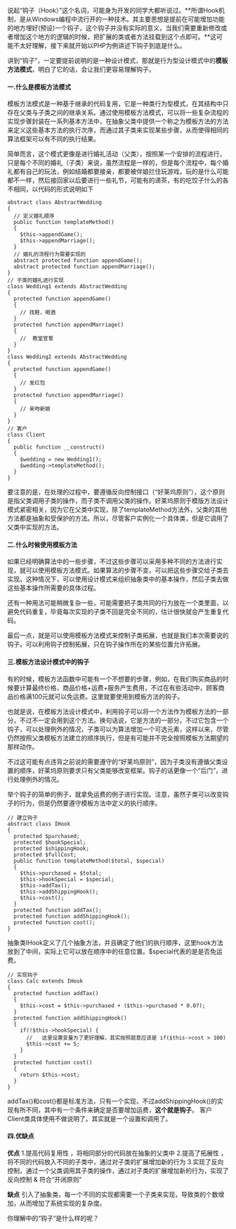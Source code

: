 说起“钩子（Hook）”这个名词，可能身为开发的同学大都听说过。**所谓Hook机制，是从Windows编程中流行开的一种技术。其主要思想是提前在可能增加功能的地方埋好(预设)一个钩子，这个钩子并没有实际的意义，当我们需要重新修改或者增加这个地方的逻辑的时候，把扩展的类或者方法挂载到这个点即可。**这可能不太好理解，接下来就开始以PHP为例讲述下钩子到底是什么。

讲到“钩子”，一定要提前说明的是一种设计模式，那就是行为型设计模式中的**模板方法模式**，明白了它的话，会让我们更容易理解钩子。

#### 一.什么是模板方法模式 ####

模板方法模式是一种基于继承的代码复用，它是一种类行为型模式，在其结构中只存在父类与子类之间的继承关系。通过使用模板方法模式，可以将一些复杂流程的实现步骤封装在一系列基本方法中，在抽象父类中提供一个称之为模板方法的方法来定义这些基本方法的执行次序，而通过其子类来实现某些步骤，从而使得相同的算法框架可以有不同的执行结果。

简单而言，这个模式更像是进行婚礼活动（父类），按照某一个安排的流程进行，只是每个不同的婚礼（子类）来说，虽然流程是一样的，但是每个流程中，每个婚礼都有自己的玩法，例如结婚都要接亲，都要被伴娘拦住玩游戏，玩的是什么可能都不一样，然后接回家以后要进行一些礼节，可能有的递茶，有的吃饺子什么的各不相同，以代码的形式说明如下
```
abstract class AbstractWedding
{
  // 定义婚礼顺序
  public function templateMethod()
  {
    $this->appendGame();
    $this->appendMarriage();
  }
  // 婚礼的流程行为需要实现的
  abstract protected function appendGame();
  abstract protected function appendMarriage();
}
// 子类的婚礼进行实现
class Wedding1 extends AbstractWedding
{
  protected function appendGame()
  {
    // 找鞋，喝酒
  }
  protected function appendMarriage()
  {
    //  教堂宣誓
  }
}
class Wedding2 extends AbstractWedding
{
  protected function appendGame()
  {
    // 发红包
  }
  protected function appendMarriage()
  {
    // 亲吻新娘
  }
}
// 客户
class Client
{
  public function __construct()
  {
    $wedding = new Wedding1();
    $wedding->templateMethod();
  }
}
```
要注意的是，在处理的过程中，要遵循反向控制接口（“好莱坞原则”），这个原则是指父类调用子类的操作，而子类不调用父类的操作。好莱坞原则于模版方法设计模式紧密相关，因为它在父类中实现，除了templateMethod方法外，父类的其他方法都是抽象和受保护的方法。所以，尽管客户实例化一个具体类，但是它调用了父类中实现的方法。

#### 二.什么时候使用模板方法 ####

如果已经明确算法中的一些步骤，不过这些步骤可以采用多种不同的方法进行实现，就可以使用模板方法模式。如果算法的步骤不变，可以把这些步骤交给子类去实现。这种情况下，可以使用设计模式来组织抽象类中的基本操作，然后子类去做这些基本操作所需要的具体过程。

还有一种用法可能稍微复杂一些，可能需要把子类共同的行为放在一个类里面，以避免代码重复，毕竟每次实现的子类不回是完全不同的，估计很快就会产生重复代码。

最后一点，就是可以使用模板方法模式来控制子类拓展，也就是我们本次需要说的钩子。可以利用钩子控制拓展，只在钩子操作所在的某些位置允许拓展。

#### 三.模板方法设计模式中的钩子 ####

有的时候，模板方法函数中可能有一个不想要的步骤，例如，在我们购买商品的时候要计算最终价格，商品价格+运费+服务产生费用，不过在有些活动中，顾客商品价格满100元就可以免运费。这里就要使用到模板方法的钩子。

也就是说，在模板方法设计模式中，利用钩子可以将一个方法作为模板方法的一部分，不过不一定会用到这个方法。换句话说，它是方法的一部分，不过它包含一个钩子，可以处理例外的情况，子类可以为算法增加一个可选元素，这样以来，尽管仍然按照父类模板方法建立的顺序执行，但是有可能并不完全按照模板方法期望的那样动作。

不过这可能有点违背之前说的需要遵守的“好莱坞原则”，因为子类没有遵循父类设置的顺序，好莱坞原则要求只有父类能够改变框架。钩子的话更像一个“后门”，进行处理例外的情况。

举个钩子的简单的例子，就拿免运费的例子进行实现。注意，虽然子类可以改变钩子的行为，但是仍然要遵守模板方法中定义的执行顺序。
```
// 建立钩子
abstract class IHook
{
  protected $purchased;
  protected $hookSpecial;
  protected $shippingHook;
  protected $fullCost;
  public function templateMethod($total, $special)
  {
    $this->purchased = $total;
    $this->hookSpecial = $special;
    $this->addTax();
    $this->addShippingHook();
    $this->cost();
  }
  protected function addTax();
  protected function addShippingHook();
  protected function cost();
}
```
抽象类IHook定义了几个抽象方法，并且确定了他们的执行顺序，这里hook方法放到了中间，实际上它可以放在顺序中的任意位置。$special代表的是是否免运费。
```
// 实现钩子
class Calc extends IHook
{
  protected function addTax()
  {
    $this->cost = $this->purchased + ($this->purchased * 0.07);
  }
  protected function addShippingHook()
  {
    if(!$this->hookSpecial) { 
      //   这里设置变量为了更好理解，其实按照题意应该是 if($this->cost > 100)
      $this->cost += 5;
    }
  }
  protected function cost()
  {
    return $this->cost;
  }
}
```
addTax()和cost()都是标准方法，只有一个实现，不过addShippingHook()的实现有所不同，其中有一个条件来确定是否要增加运费，**这个就是钩子**。  客户 Client类具体使用不做说明了。其实就是一个设置和调用了。

#### 四.优缺点 ####

**优点**
1.提高代码复用性 ，将相同部分的代码放在抽象的父类中
2.提高了拓展性 ，将不同的代码放入不同的子类中，通过对子类的扩展增加新的行为
3.实现了反向控制，通过一个父类调用其子类的操作，通过对子类的扩展增加新的行为，实现了反向控制 & 符合“开闭原则”

**缺点**
引入了抽象类，每一个不同的实现都需要一个子类来实现，导致类的个数增加，从而增加了系统实现的复杂度。

你理解中的“钩子”是什么样的呢？